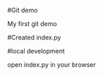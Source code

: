 #Git demo

My first git demo

#Created index.py

#local development 

open index.py in your browser

